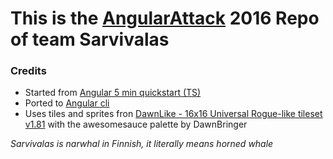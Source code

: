 # This is the [AngularAttack](https://www.angularattack.com) 2016 Repo of team Sarvivalas

### Credits


* Started from [Angular 5 min quickstart (TS)](https://angular.io/docs/ts/latest/quickstart.html)
* Ported to [Angular cli](https://cli.angular.io/)
* Uses tiles and sprites fron [DawnLike - 16x16 Universal Rogue-like tileset v1.81](http://opengameart.org/content/dawnlike-16x16-universal-rogue-like-tileset-v181) with the awesomesauce palette by DawnBringer

_Sarvivalas is narwhal in Finnish, it literally means horned whale_
